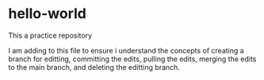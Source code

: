 # hello-world
This a practice repository


I am adding to this file to ensure i understand the concepts of creating a branch for editting, committing the edits, pulling the edits, merging the edits to the main branch, and deleting the editting branch.
